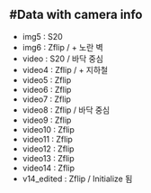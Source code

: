 #Data with camera info
---------------------

- img5 : S20
- img6 : Zflip / + 노란 벽
- video : S20  / 바닥 중심
- video4 : Zflip / + 지하철
- video5 : Zflip 
- video6 : Zflip 
- video7 : Zflip 
- video8 : Zflip / 바닥 중심
- video9 : Zflip 
- video10 : Zflip 
- video11 : Zflip 
- video12 : Zflip 
- video13 : Zflip 
- video14 : Zflip 
- v14_edited : Zflip / Initialize 됨